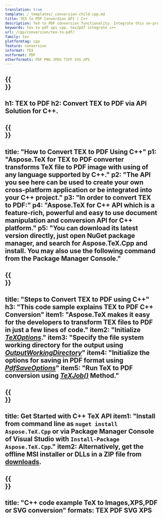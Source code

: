 ```yaml
---
translation: true
template: /_templates/_conversion-child-cpp.md
title: TEX to PDF Converdion API | C++ 
description: TeX to PDF conversion functionality. Integrate this on-premise C++ library into your project or use cross-platform applications to convert TeX to PDF.
keywords: tex to pdf api cpp, tex2pdf integrate c++
url: /cpp/conversion/tex-to-pdf/
family: tex
platformtag: cpp
feature: conversion
informat: TEX
outformat: PDF
otherformats: PDF PNG JPEG TIFF SVG XPS
---
```


{{<section banner>}}
---
h1: TEX to PDF
h2: Convert TEX to PDF via API Solution for C++.
---

{{<section overview>}}
---
title: "How to Convert TEX to PDF Using C++"
p1: "Aspose.TeX for TEX to PDF converter transforms TeX file to PDF image with using of any language supported by C++."
p2: "The API you see here can be used to create your own cross-platform application or be integrated into your C++ project."
p3: "In order to convert TEX to PDF:"
p4: "Aspose.TeX for C++ API which is a feature-rich, powerful and easy to use document manipulation and conversion API for C++ platform."
p5: "You can download its latest version directly, just open NuGet package manager, and search for Aspose.TeX.Cpp and install. You may also use the following command from the Package Manager Console."
---

{{<section feature1>}}
---
title: "Steps to Convert TEX to PDF using C++"
h3: "This code sample explains TEX to PDF C++ Conversion"
item1: "Aspose.TeX makes it easy for the developers to transform TEX files to PDF in just a few lines of code."
item2: "Initialize [*TeXOptions*](https://reference.aspose.com/tex/cpp/class/aspose.te_x.te_x_options)."
item3: "Specify the file system working directory for the output using [*OutputWorkingDirectory*](https://reference.aspose.com/tex/cpp/class/aspose.te_x.te_x_options#aa4f4ea6dab7db5ba1b40800495f16f63)"
item4: "Initialize the options for saving in PDF format using [*PdfSaveOptions*](https://reference.aspose.com/tex/cpp/class/aspose.te_x.presentation.image.pdf_save_options)"
item5: "Run TeX to PDF conversion using [*TeXJob()*](https://reference.aspose.com/tex/cpp/class/aspose.te_x.te_x_job) Method."
---

{{<section feature2>}}
---
title: Get Started with C++ TeX API
item1: "Install from command line as ```nuget install Aspose.TeX.Cpp``` or via Package Manager Console of Visual Studio with ```Install-Package Aspose.TeX.Cpp```."
item2: Alternatively, get the offline MSI installer or DLLs in a ZIP file from [downloads](https://releases.aspose.com/tex/cpp).
---

{{<section widget>}}
---
title: "C++ code example TeX to Images,XPS,PDF or SVG conversion"
formats: TEX PDF SVG XPS
---
